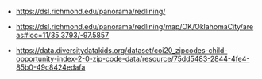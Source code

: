 * https://dsl.richmond.edu/panorama/redlining/

* https://dsl.richmond.edu/panorama/redlining/map/OK/OklahomaCity/areas#loc=11/35.3793/-97.5857

* https://data.diversitydatakids.org/dataset/coi20_zipcodes-child-opportunity-index-2-0-zip-code-data/resource/75dd5483-2844-4fe4-85b0-49c8424edafa
